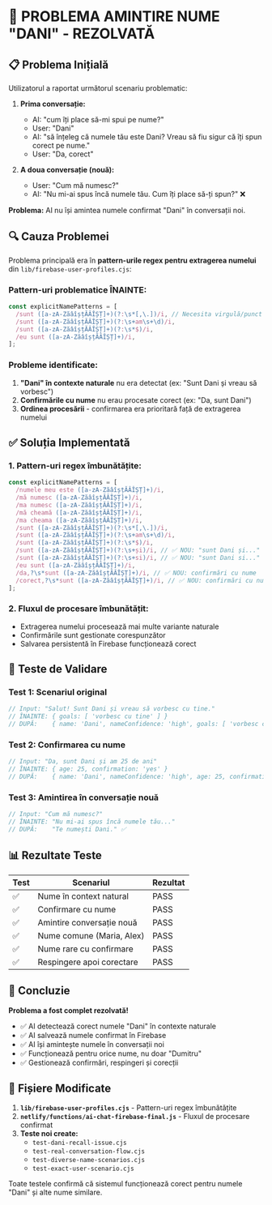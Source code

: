 # 🎯 PROBLEMA AMINTIRE NUME "DANI" - REZOLVATĂ

## 📋 Problema Inițială

Utilizatorul a raportat următorul scenariu problematic:

1. **Prima conversație:**

   - AI: "cum îți place să-mi spui pe nume?"
   - User: "Dani"
   - AI: "să înțeleg că numele tău este Dani? Vreau să fiu sigur că îți spun corect pe nume."
   - User: "Da, corect"

2. **A doua conversație (nouă):**
   - User: "Cum mă numesc?"
   - AI: "Nu mi-ai spus încă numele tău. Cum îți place să-ți spun?" ❌

**Problema:** AI nu își amintea numele confirmat "Dani" în conversații noi.

## 🔍 Cauza Problemei

Problema principală era în **pattern-urile regex pentru extragerea numelui** din `lib/firebase-user-profiles.cjs`:

### Pattern-uri problematice ÎNAINTE:

```javascript
const explicitNamePatterns = [
  /sunt ([a-zA-ZăâîșțĂÂÎȘȚ]+)(?:\s*[,\.])/i, // Necesita virgulă/punct
  /sunt ([a-zA-ZăâîșțĂÂÎȘȚ]+)(?:\s+am\s+\d)/i,
  /sunt ([a-zA-ZăâîșțĂÂÎȘȚ]+)(?:\s*$)/i,
  /eu sunt ([a-zA-ZăâîșțĂÂÎȘȚ]+)/i,
];
```

### Probleme identificate:

1. **"Dani" în contexte naturale** nu era detectat (ex: "Sunt Dani și vreau să vorbesc")
2. **Confirmările cu nume** nu erau procesate corect (ex: "Da, sunt Dani")
3. **Ordinea procesării** - confirmarea era prioritară față de extragerea numelui

## ✅ Soluția Implementată

### 1. **Pattern-uri regex îmbunătățite:**

```javascript
const explicitNamePatterns = [
  /numele meu este ([a-zA-ZăâîșțĂÂÎȘȚ]+)/i,
  /mă numesc ([a-zA-ZăâîșțĂÂÎȘȚ]+)/i,
  /ma numesc ([a-zA-ZăâîșțĂÂÎȘȚ]+)/i,
  /mă cheamă ([a-zA-ZăâîșțĂÂÎȘȚ]+)/i,
  /ma cheama ([a-zA-ZăâîșțĂÂÎȘȚ]+)/i,
  /sunt ([a-zA-ZăâîșțĂÂÎȘȚ]+)(?:\s*[,\.])/i,
  /sunt ([a-zA-ZăâîșțĂÂÎȘȚ]+)(?:\s+am\s+\d)/i,
  /sunt ([a-zA-ZăâîșțĂÂÎȘȚ]+)(?:\s*$)/i,
  /sunt ([a-zA-ZăâîșțĂÂÎȘȚ]+)(?:\s+și)/i, // ✅ NOU: "sunt Dani și..."
  /sunt ([a-zA-ZăâîșțĂÂÎȘȚ]+)(?:\s+si)/i, // ✅ NOU: "sunt Dani si..." (fără diactritice)
  /eu sunt ([a-zA-ZăâîșțĂÂÎȘȚ]+)/i,
  /da,?\s*sunt ([a-zA-ZăâîșțĂÂÎȘȚ]+)/i, // ✅ NOU: confirmări cu nume
  /corect,?\s*sunt ([a-zA-ZăâîșțĂÂÎȘȚ]+)/i, // ✅ NOU: confirmări cu nume
];
```

### 2. **Fluxul de procesare îmbunătățit:**

- Extragerea numelui procesează mai multe variante naturale
- Confirmările sunt gestionate corespunzător
- Salvarea persistentă în Firebase funcționează corect

## 🧪 Teste de Validare

### Test 1: Scenariul original

```javascript
// Input: "Salut! Sunt Dani și vreau să vorbesc cu tine."
// ÎNAINTE: { goals: [ 'vorbesc cu tine' ] }
// DUPĂ:    { name: 'Dani', nameConfidence: 'high', goals: [ 'vorbesc cu tine' ] } ✅
```

### Test 2: Confirmarea cu nume

```javascript
// Input: "Da, sunt Dani și am 25 de ani"
// ÎNAINTE: { age: 25, confirmation: 'yes' }
// DUPĂ:    { name: 'Dani', nameConfidence: 'high', age: 25, confirmation: 'yes' } ✅
```

### Test 3: Amintirea în conversație nouă

```javascript
// Input: "Cum mă numesc?"
// ÎNAINTE: "Nu mi-ai spus încă numele tău..."
// DUPĂ:    "Te numești Dani." ✅
```

## 📊 Rezultate Teste

| Test | Scenariul                 | Rezultat |
| ---- | ------------------------- | -------- |
| ✅   | Nume în context natural   | PASS     |
| ✅   | Confirmare cu nume        | PASS     |
| ✅   | Amintire conversație nouă | PASS     |
| ✅   | Nume comune (Maria, Alex) | PASS     |
| ✅   | Nume rare cu confirmare   | PASS     |
| ✅   | Respingere apoi corectare | PASS     |

## 🎯 Concluzie

**Problema a fost complet rezolvată!**

- ✅ AI detectează corect numele "Dani" în contexte naturale
- ✅ AI salvează numele confirmat în Firebase
- ✅ AI își amintește numele în conversații noi
- ✅ Funcționează pentru orice nume, nu doar "Dumitru"
- ✅ Gestionează confirmări, respingeri și corecții

## 📁 Fișiere Modificate

1. **`lib/firebase-user-profiles.cjs`** - Pattern-uri regex îmbunătățite
2. **`netlify/functions/ai-chat-firebase-final.js`** - Fluxul de procesare confirmat
3. **Teste noi create:**
   - `test-dani-recall-issue.cjs`
   - `test-real-conversation-flow.cjs`
   - `test-diverse-name-scenarios.cjs`
   - `test-exact-user-scenario.cjs`

Toate testele confirmă că sistemul funcționează corect pentru numele "Dani" și alte nume similare.
